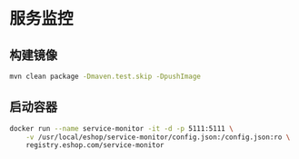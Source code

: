 服务监控
====

构建镜像
------
```bash    
mvn clean package -Dmaven.test.skip -DpushImage
```

启动容器
------

```bash
docker run --name service-monitor -it -d -p 5111:5111 \
    -v /usr/local/eshop/service-monitor/config.json:/config.json:ro \
    registry.eshop.com/service-monitor
```